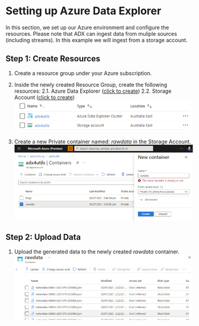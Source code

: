 # Setting up Azure Data Explorer

In this section, we set up our Azure environment and configure the resources. Please note that ADX can ingest data from muliple sources (including streams). In this example we will ingest from a storage account.

## Step 1: Create Resources

1. Create a resource group under your Azure subscription.
2. Inside the newly created Resource Group, create the following resources:
   2.1. Azure Data Explorer ([click to create](https://ms.portal.azure.com/#create/Microsoft.AzureKusto))
   2.2. Storage Account ([click to create](https://ms.portal.azure.com/#create/Microsoft.StorageAccount-ARM))
   ![Azure Resources](/images/azure-resources.png)

3. Create a new Private container named: _rawdata_ in the Storage Account.
   ![Create Raw Data Container](/images/create-raw-container.png)

## Step 2: Upload Data

1. Upload the generated data to the newly created _rawdata_ container.
   ![Upload Raw Data](/images/upload-raw-data.png)
